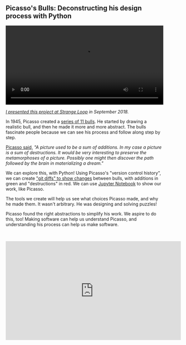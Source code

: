 ## Picasso's Bulls: Deconstructing his design process with Python

<video autoplay controls loop preload width="100%">
    <source src="picasso-animation.m4v" type="video/mp4">
</video>

_[I presented this project at Strange Loop](https://www.youtube.com/watch?v=GYJ77F_8kq0) in September 2018._

In 1945, Picasso created a [series of 11 bulls](https://www.nortonsimon.org/art/search-the-collection/result?keyword=picasso+bull&earliest_year=1945&latest_year=1946). He started by drawing a realistic bull, and then he made it more and more abstract. The bulls fascinate people because we can see his process and follow along step by step.

[Picasso said,](https://publications.ias.edu/sites/default/files/Lavin_PicassoBulls_1993.pdf) _"A picture used to be a sum of additions. In my case a picture is a sum of destructions. It would be very interesting to preserve the metamorphoses of a picture. Possibly one might then discover the path followed by the brain in materializing a dream."_

We can explore this, with Python! Using Picasso's "version control history", we can create ["git diffs" to show changes](https://twitter.com/rrherr/status/1039910057784303617) between bulls, with additions in green and "destructions" in red. We can use [Jupyter Notebook](https://gist.github.com/rrherr/011108f76daaede5b1e9076bf2d03da1) to show our work, like Picasso.

The tools we create will help us see what choices Picasso made, and why he made them. It wasn't arbitrary. He was designing and solving puzzles!

Picasso found the right abstractions to simplify his work. We aspire to do this, too! Making software can help us understand Picasso, and understanding his process can help us make software. 

<p>&nbsp;</p><div class="video-responsive"><iframe width="560" height="315" src="https://www.youtube.com/embed/GYJ77F_8kq0" frameborder="0" allow="accelerometer; autoplay; encrypted-media; gyroscope; picture-in-picture" allowfullscreen></iframe></div>
